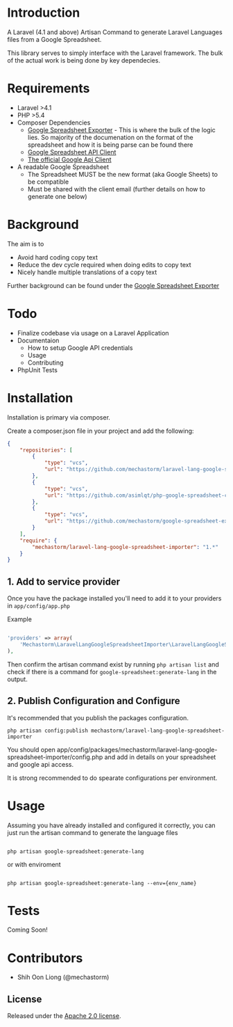 # Introduction

A Laravel (4.1 and above) Artisan Command to generate Laravel Languages files from a Google Spreadsheet.

This library serves to simply interface with the Laravel framework. The bulk of the actual work is being done by key dependecies.

# Requirements

- Laravel >4.1
- PHP >5.4
- Composer Dependencies
    - [Google Spreadsheet Exporter](https://github.com/mechastorm/google-spreadsheet-exporter/blob/master/composer.json) - This is where the bulk of the logic lies. So majority of the documenation on the format of the spreadsheet and how it is being parse can be found there
    - [Google Spreadsheet API Client](https://github.com/asimlqt/php-google-spreadsheet-client)
    - [The official Google Api Client](https://github.com/google/google-api-php-client)
- A readable Google Spreadsheet
    - The Spreadsheet MUST be the new format (aka Google Sheets) to be compatible
    - Must be shared with the client email (further details on how to generate one below)

# Background

The aim is to

* Avoid hard coding copy text
* Reduce the dev cycle required when doing edits to copy text
* Nicely handle multiple translations of a copy text

Further background can be found under the [Google Spreadsheet Exporter](https://github.com/mechastorm/google-spreadsheet-exporter/blob/master/composer.json)

# Todo

- Finalize codebase via usage on a Laravel Application
- Documentaion
    - How to setup Google API credentials
    - Usage
    - Contributing
- PhpUnit Tests

# Installation

Installation is primary via composer.

Create a composer.json file in your project and add the following:

```json
{
    "repositories": [
        {
            "type": "vcs",
            "url": "https://github.com/mechastorm/laravel-lang-google-spreadsheet-importer"
        },
        {
            "type": "vcs",
            "url": "https://github.com/asimlqt/php-google-spreadsheet-client"
        },
        {
            "type": "vcs",
            "url": "https://github.com/mechastorm/google-spreadsheet-exporter"
        }
    ],
    "require": {
        "mechastorm/laravel-lang-google-spreadsheet-importer": "1.*"
    }
}
```

## 1. Add to service provider

Once you have the package installed you'll need to add it to your providers in `app/config/app.php`

Example

```php

'providers' => array(
    'Mechastorm\LaravelLangGoogleSpreadsheetImporter\LaravelLangGoogleSpreadsheetImporterServiceProvider',
),

```

Then confirm the artisan command exist by running `php artisan list` and check if there is a command for `google-spreadsheet:generate-lang` in the output.

## 2. Publish Configuration and Configure

It's recommended that you publish the packages configuration.

```shell
php artisan config:publish mechastorm/laravel-lang-google-spreadsheet-importer
```

You should open app/config/packages/mechastorm/laravel-lang-google-spreadsheet-importer/config.php and add in details on your spreadsheet and google api access.

It is strong recommended to do spearate configurations per environment.


# Usage

Assuming you have already installed and configured it correctly, you can just run the artisan command to generate the language files

```shell

php artisan google-spreadsheet:generate-lang

```

or with enviroment

```shell

php artisan google-spreadsheet:generate-lang --env={env_name}

```

# Tests

Coming Soon!

# Contributors

- Shih Oon Liong (@mechastorm)

## License

Released under the [Apache 2.0 license](http://choosealicense.com/licenses/apache-2.0/).